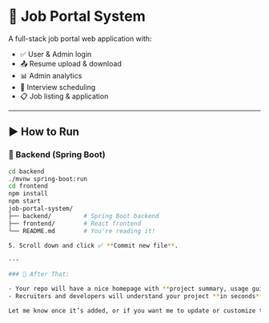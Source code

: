 # 💼 Job Portal System

A full-stack job portal web application with:

- ✅ User & Admin login
- 📤 Resume upload & download
- 📊 Admin analytics
- 📅 Interview scheduling
- 📋 Job listing & application

---

## ▶️ How to Run

### 🔧 Backend (Spring Boot)

```bash
cd backend
./mvnw spring-boot:run
cd frontend
npm install
npm start
job-portal-system/
├── backend/         # Spring Boot backend
├── frontend/        # React frontend
└── README.md        # You're reading it!

5. Scroll down and click ✅ **Commit new file**.

---

### 📌 After That:

- Your repo will have a nice homepage with **project summary, usage guide, and structure**.
- Recruiters and developers will understand your project **in seconds**.

Let me know once it’s added, or if you want me to update or customize the README for you!
